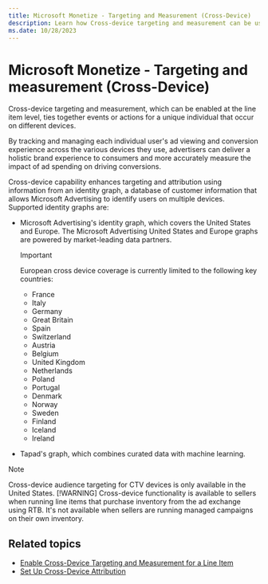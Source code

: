 ```yaml
---
title: Microsoft Monetize - Targeting and Measurement (Cross-Device)
description: Learn how Cross-device targeting and measurement can be used to tie together events or actions for a unique individual that occur on different devices. 
ms.date: 10/28/2023
---
```



# Microsoft Monetize - Targeting and measurement (Cross-Device)

Cross-device targeting and measurement, which can be enabled at the line item level, ties together events or actions for a unique individual that occur on different devices.

By tracking and managing each individual user's ad viewing and conversion experience across the various devices they use, advertisers can deliver a holistic brand experience to consumers and more accurately measure the impact of ad spending on driving conversions.

Cross-device capability enhances targeting and attribution using information from an identity graph, a database of customer information that allows Microsoft Advertising to identify users on multiple devices. Supported identity graphs are:

- Microsoft Advertising's identity graph, which covers the United States and Europe. The Microsoft Advertising United States and Europe graphs are powered by market-leading data partners.
  
  > [!IMPORTANT]
  > European cross device coverage is currently limited to the following key countries:
  > - France
  > - Italy
  > - Germany
  > - Great Britain
  > - Spain
  > - Switzerland
  > - Austria
  > - Belgium
  > - United Kingdom
  > - Netherlands
  > - Poland
  > - Portugal
  > - Denmark
  > - Norway
  > - Sweden
  > - Finland
  > - Iceland
  > - Ireland

- Tapad's graph, which combines curated data with machine learning.

> [!NOTE]
> Cross-device audience targeting for CTV devices is only available in the United States.
> [!WARNING]
> Cross-device functionality is available to sellers when running line items that purchase inventory from the ad exchange using RTB. It's not available when sellers are running managed campaigns on their own inventory.

## Related topics

- [Enable Cross-Device Targeting and Measurement for a Line Item](enable-cross-device-targeting-and-measurement-for-a-line-item.md)
- [Set Up Cross-Device Attribution](set-up-cross-device-attribution.md)
